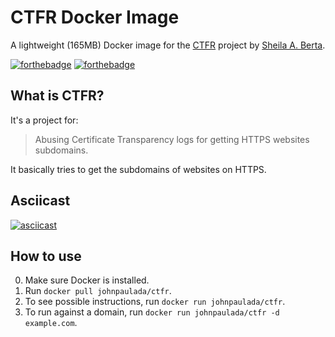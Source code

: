 # CTFR Docker Image
A lightweight (165MB) Docker image for the [CTFR](https://github.com/UnaPibaGeek/ctfr) project by [Sheila A. Berta](https://github.com/UnaPibaGeek).

[![forthebadge](https://forthebadge.com/images/badges/built-with-science.svg)](https://forthebadge.com)
[![forthebadge](https://forthebadge.com/images/badges/made-with-python.svg)](https://forthebadge.com)

## What is CTFR?
It's a project for:

> Abusing Certificate Transparency logs for getting HTTPS websites subdomains.

It basically tries to get the subdomains of websites on HTTPS.

## Asciicast
[![asciicast](https://asciinema.org/a/167914.png)](https://asciinema.org/a/167914)

## How to use
0. Make sure Docker is installed.
1. Run `docker pull johnpaulada/ctfr`.
2. To see possible instructions, run `docker run johnpaulada/ctfr`.
3. To run against a domain, run `docker run johnpaulada/ctfr -d example.com`.